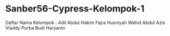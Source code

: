 # Sanber56-Cypress-Kelompok-1
Daftar Nama Kelompok : 
Adil Abdul Hakim
Fajra Husniyah
Wahid Abdul Azis
Vladdy Purba
Budi Haryanto